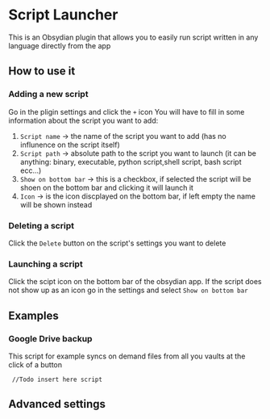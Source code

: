 # Script Launcher
This is an Obsydian plugin that allows you to easily run script written in any language directly from the app

## How to use it
### Adding a new script 
Go in the pligin settings and click the `+` icon
You will have to fill in some information about the script you want to add:
1. `Script name` → the name of the script you want to add (has no influnence on the script itself)
2. `Script path` → absolute path to the script you want to launch (it can be anything: binary, executable, python script,shell script, bash script ecc...)
3. `Show on bottom bar` → this is a checkbox, if selected the script will be shoen on the bottom bar and clicking it will launch it
4. `Icon` → is the icon discplayed on the bottom bar, if left empty the name will be shown instead
### Deleting a script 
Click the `Delete` button on the script's settings you want to delete 
### Launching a script 
Click the scipt icon on the bottom bar of the obsydian app.
If the script does not show up as an icon go in the settings and select `Show on bottom bar`
## Examples 
### Google Drive backup 
This script for example syncs on demand files from all you vaults at the click of a button
```
 //Todo insert here script
```

## Advanced settings